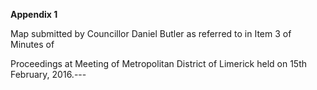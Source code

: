 **Appendix 1**

Map submitted by Councillor Daniel Butler as referred to in Item 3 of Minutes of

Proceedings at Meeting of Metropolitan District of Limerick held on 15th February, 2016.---
